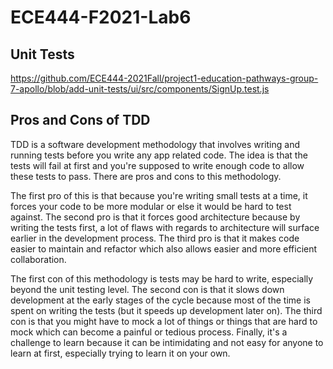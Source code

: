 # ECE444-F2021-Lab6

## Unit Tests
https://github.com/ECE444-2021Fall/project1-education-pathways-group-7-apollo/blob/add-unit-tests/ui/src/components/SignUp.test.js

## Pros and Cons of TDD
TDD is a software development methodology that involves writing and running tests before you write any app related code. The idea is that the tests will fail at first and you're supposed to write enough code to allow these tests to pass. There are pros and cons to this methodology.

The first pro of this is that because you're writing small tests at a time, it forces your code to be more modular or else it would be hard to test against. The second pro is that it forces good architecture because by writing the tests first, a lot of flaws with regards to architecture will surface earlier in the development process. The third pro is that it makes code easier to maintain and refactor which also allows easier and more efficient collaboration.

The first con of this methodology is tests may be hard to write, especially beyond the unit testing level. The second con is that it slows down development at the early stages of the cycle because most of the time is spent on writing the tests (but it speeds up development later on). The third con is that you might have to mock a lot of things or things that are hard to mock which can become a painful or tedious process. Finally, it's a challenge to learn because it can be intimidating and not easy for anyone to learn at first, especially trying to learn it on your own.
